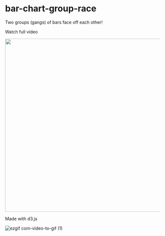 # bar-chart-group-race

Two groups (gangs) of bars face off each other!

Watch full video 

[<img src="https://img.youtube.com/vi/CtHZ8bjpWMc/hqdefault.jpg" width="1000" height="562"
/>](https://www.youtube.com/embed/CtHZ8bjpWMc>)


Made with d3.js



![ezgif com-video-to-gif (1)](https://github.com/Dimanjan/bar-chart-group-race/assets/34402345/e833a705-9de1-46be-b0c7-9dfca959461b)
